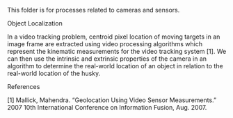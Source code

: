 This folder is for processes related to cameras and sensors. 

Object Localization

In a video tracking problem, centroid pixel location of moving targets in an image frame are extracted using video processing algorithms which represent the kinematic measurements for the video tracking system [1]. We can then use the intrinsic and extrinsic properties of the camera in an algorithm to determine the real-world location of an object in relation to the real-world location of the husky.









References

[1] Mallick, Mahendra. “Geolocation Using Video Sensor Measurements.” 2007 10th International Conference on Information Fusion, Aug. 2007.
